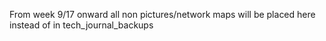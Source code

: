 From week 9/17 onward all non pictures/network maps will be placed here instead of in tech_journal_backups
